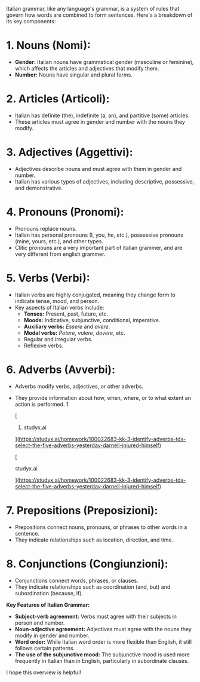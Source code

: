 Italian grammar, like any language's grammar, is a system of rules that govern how words are combined to form sentences. Here's a breakdown of its key components:

# **1. Nouns (Nomi):**

- **Gender:** Italian nouns have grammatical gender (masculine or feminine), which affects the articles and adjectives that modify them.
- **Number:** Nouns have singular and plural forms.

# **2. Articles (Articoli):**

- Italian has definite (the), indefinite (a, an), and partitive (some) articles.
- These articles must agree in gender and number with the nouns they modify.

# **3. Adjectives (Aggettivi):**

- Adjectives describe nouns and must agree with them in gender and number.
- Italian has various types of adjectives, including descriptive, possessive, and demonstrative.

# **4. Pronouns (Pronomi):**

- Pronouns replace nouns.
- Italian has personal pronouns (I, you, he, etc.), possessive pronouns (mine, yours, etc.), and other types.
- Clitic pronouns are a very important part of italian grammer, and are very different from english grammer.

# **5. Verbs (Verbi):**

- Italian verbs are highly conjugated, meaning they change form to indicate tense, mood, and person.
- Key aspects of Italian verbs include:
    - **Tenses:** Present, past, future, etc.
    - **Moods:** Indicative, subjunctive, conditional, imperative.
    - **Auxiliary verbs:** _Essere_ and _avere_.
    - **Modal verbs:** _Potere_, _volere_, _dovere_, etc.
    - Regular and irregular verbs.
    - Reflexive verbs.

# **6. Adverbs (Avverbi):**

- Adverbs modify verbs, adjectives, or other adverbs.
- They provide information about how, when, where, or to what extent an action is performed. 1  
    
    [
    
    1. studyx.ai
    
    ](https://studyx.ai/homework/100022683-kk-3-identify-adverbs-tdx-select-the-five-adverbs-yesterday-darnell-injured-himself)
    
    [
    
    studyx.ai
    
    ](https://studyx.ai/homework/100022683-kk-3-identify-adverbs-tdx-select-the-five-adverbs-yesterday-darnell-injured-himself)
    

# **7. Prepositions (Preposizioni):**

- Prepositions connect nouns, pronouns, or phrases to other words in a sentence.
- They indicate relationships such as location, direction, and time.

# **8. Conjunctions (Congiunzioni):**

- Conjunctions connect words, phrases, or clauses.
- They indicate relationships such as coordination (and, but) and subordination (because, if).

**Key Features of Italian Grammar:**

- **Subject-verb agreement:** Verbs must agree with their subjects in person and number.
- **Noun-adjective agreement:** Adjectives must agree with the nouns they modify in gender and number.
- **Word order:** While Italian word order is more flexible than English, it still follows certain patterns.
- **The use of the subjunctive mood:** The subjunctive mood is used more frequently in Italian than in English, particularly in subordinate clauses.

I hope this overview is helpful!